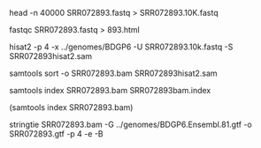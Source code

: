 
head -n 40000 SRR072893.fastq > SRR072893.10K.fastq

fastqc SRR072893.fastq > 893.html

hisat2 -p 4 -x ../genomes/BDGP6 -U SRR072893.10k.fastq -S SRR072893hisat2.sam

samtools sort -o SRR072893.bam SRR072893hisat2.sam 

samtools index SRR072893.bam SRR072893bam.index

(samtools index SRR072893.bam)

stringtie SRR072893.bam -G ../genomes/BDGP6.Ensembl.81.gtf  -o SRR072893.gtf -p 4 -e -B

